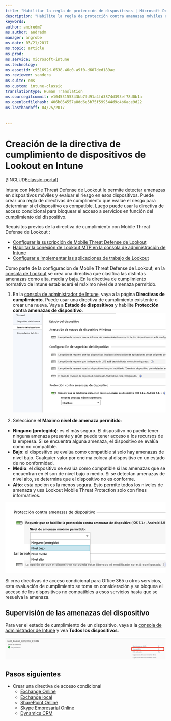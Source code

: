 ```yaml
---
title: "Habilitar la regla de protección de dispositivos | Microsoft Docs"
description: "Habilite la regla de protección contra amenazas móviles en la directiva de cumplimiento normativo del dispositivo."
keywords: 
author: andredm7
ms.author: andredm
manager: angrobe
ms.date: 03/21/2017
ms.topic: article
ms.prod: 
ms.service: microsoft-intune
ms.technology: 
ms.assetid: c951692d-6538-46c0-a9f0-d607ded189ae
ms.reviewer: sandera
ms.suite: ems
ms.custom: intune-classic
translationtype: Human Translation
ms.sourcegitcommit: e10453155343bb7fd91a4fd3874d393ef78d0b1a
ms.openlocfilehash: 406b864557a8dd6e5b75f599544d9c4b6ace9d22
ms.lasthandoff: 04/25/2017


---
```


# <a name="create-lookout-device-compliance-policy-in-intune"></a>Creación de la directiva de cumplimiento de dispositivos de Lookout en Intune

[!INCLUDE[classic-portal](../includes/classic-portal.md)]

Intune con Mobile Threat Defense de Lookout le permite detectar amenazas en dispositivos móviles y evaluar el riesgo en esos dispositivos. Puede crear una regla de directivas de cumplimiento que evalúe el riesgo para determinar si el dispositivo es compatible. Luego puede usar la directiva de acceso condicional para bloquear el acceso a servicios en función del cumplimiento del dispositivo.

Requisitos previos de la directiva de cumplimiento con Mobile Threat Defense de Lookout :

- [Configurar la suscripción de Mobile Threat Defense de Lookout](set-up-your-subscription-with-lookout-mtp.md)
- [Habilitar la conexión de Lookout MTP en la consola de administración de Intune](enable-lookout-mtp-connection-in-intune.md)
- [Configurar e implementar las aplicaciones de trabajo de Lookout](configure-and-deploy-lookout-for-work-apps.md)

Como parte de la configuración de Mobile Threat Defense de Lookout, en la [consola de Lookout](https://aad.lookout.com) se crea una directiva que clasifica las distintas amenazas como alta, media y baja. En la directiva de cumplimiento normativo de Intune establecerá el máximo nivel de amenaza permitido.

1. En la [consola de administrador de Intune](https://manage.microsoft.com), vaya a la página **Directivas de cumplimiento**. Puede usar una directiva de cumplimiento existente o crear una nueva. Vaya a **Estado de dispositivos** y habilite **Protección contra amenazas de dispositivo**.
  ![captura de pantalla que muestra el valor de la regla de protección contra amenazas de dispositivo](../media/mtp/mtp-compliance-policy-rule.png)

2. Seleccione el **Máximo nivel de amenaza permitido**:
  * **Ninguno (protegido)**: es el más seguro.  El dispositivo no puede tener ninguna amenaza presente y aún puede tener acceso a los recursos de la empresa.  Si se encuentra alguna amenaza, el dispositivo se evalúa como no compatible.  
  * **Bajo**: el dispositivo se evalúa como compatible si solo hay amenazas de nivel bajo. Cualquier valor por encima coloca al dispositivo en un estado de no conformidad.
  * **Medio**: el dispositivo se evalúa como compatible si las amenazas que se encuentran en él son de nivel bajo o medio. Si se detectan amenazas de nivel alto, se determina que el dispositivo no es conforme.
  * **Alto**: esta opción es la menos segura. Esto permite todos los niveles de amenaza y usa Lookout Mobile Threat Protection solo con fines informativos.

![captura de pantalla que muestra la opción de nivel de amenaza del valor de la regla de protección contra amenazas de dispositivo](../media/mtp/mtp-compliance-policy-setting.png)

Si crea directivas de acceso condicional para Office 365 u otros servicios, esta evaluación de cumplimiento se toma en consideración y se bloquea el acceso de los dispositivos no compatibles a esos servicios hasta que se resuelva la amenaza.

## <a name="monitor-device-threats"></a>Supervisión de las amenazas del dispositivo
Para ver el estado de cumplimiento de un dispositivo, vaya a la [consola de administrador de Intune](https://manage.microsoft.com) y vea **Todos los dispositivos**.

![captura de pantalla de la página de dispositivos de la consola de administración de Intune que muestra el estado de cumplimiento normativo de un dispositivo](../media/mtp/mtp-device-status-intune-console.png)

## <a name="next-steps"></a>Pasos siguientes
* Crear una directiva de acceso condicional
  * [Exchange Online](restrict-access-to-exchange-online-with-microsoft-intune.md)
  * [Exchange local](restrict-access-to-exchange-onpremises-with-microsoft-intune.md)
  * [SharePoint Online](restrict-access-to-sharepoint-online-with-microsoft-intune.md)
  * [Skype Empresarial Online](restrict-access-to-skype-for-business-online-with-microsoft-intune.md)
  * [Dynamics CRM](restrict-access-to-dynamics-crm-online-with-microsoft-intune.md)

